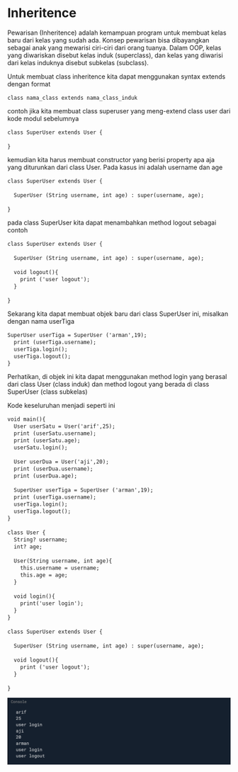 # Inheritence

Pewarisan \(Inheritence\) adalah kemampuan program untuk membuat kelas baru dari kelas yang sudah ada. Konsep pewarisan bisa dibayangkan sebagai anak yang mewarisi ciri-ciri dari orang tuanya. Dalam OOP, kelas yang diwariskan disebut kelas induk \(superclass\), dan kelas yang diwarisi dari kelas induknya disebut subkelas \(subclass\).

Untuk membuat class inheritence kita dapat menggunakan syntax extends dengan format

```text
class nama_class extends nama_class_induk
```

contoh jika kita membuat class superuser yang meng-extend class user dari kode modul sebelumnya

```text
class SuperUser extends User {
  
}
```

 kemudian kita harus membuat constructor yang berisi property apa aja yang diturunkan dari class User. Pada kasus ini adalah username dan age

```text
class SuperUser extends User {
  
  SuperUser (String username, int age) : super(username, age);
   
}
```

pada class SuperUser kita dapat menambahkan method logout sebagai contoh 

```text
class SuperUser extends User {
  
  SuperUser (String username, int age) : super(username, age);
  
  void logout(){
    print ('user logout');
  }
   
}
```

Sekarang kita dapat membuat objek baru dari class SuperUser ini, misalkan dengan nama userTiga

```text
SuperUser userTiga = SuperUser ('arman',19);
  print (userTiga.username);
  userTiga.login();
  userTiga.logout();
}
```

Perhatikan, di objek ini kita dapat menggunakan method login yang berasal dari class User \(class induk\) dan method logout yang berada di class SuperUser \(class subkelas\)

Kode keseluruhan menjadi seperti ini

```text
void main(){
  User userSatu = User('arif',25);
  print (userSatu.username);
  print (userSatu.age);
  userSatu.login();
  
  User userDua = User('aji',20);
  print (userDua.username);
  print (userDua.age);
  
  SuperUser userTiga = SuperUser ('arman',19);
  print (userTiga.username);
  userTiga.login();
  userTiga.logout();
}

class User {
  String? username;
  int? age;
  
  User(String username, int age){
    this.username = username;
    this.age = age;
  }
  
  void login(){
    print('user login');
  }
}

class SuperUser extends User {
  
  SuperUser (String username, int age) : super(username, age);
  
  void logout(){
    print ('user logout');
  }
   
}
```

![](../.gitbook/assets/image%20%286%29.png)

